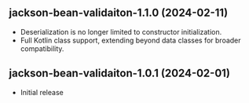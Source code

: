 ## jackson-bean-validaiton-1.1.0 (2024-02-11)
- Deserialization is no longer limited to constructor initialization.
- Full Kotlin class support, extending beyond data classes for broader compatibility.

## jackson-bean-validaiton-1.0.1 (2024-02-01)
- Initial release
